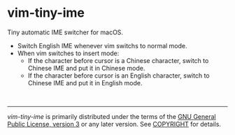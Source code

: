 vim-tiny-ime
========
Tiny automatic IME switcher for macOS.

-   Switch English IME whenever vim switchs to normal mode.
-   When vim switches to insert mode:
    -   If the character before cursor is a Chinese character, switch to Chinese
        IME and put it in Chinese mode.
    -   If the character before cursor is an English character, switch to Chinese
        IME and put it in English mode.

<br>

--------

*vim-tiny-ime* is primarily distributed under the terms of the [GNU General
Public License, version 3] or any later version. See [COPYRIGHT] for details.

[GNU General Public License, version 3]: LICENSE
[COPYRIGHT]: COPYRIGHT
